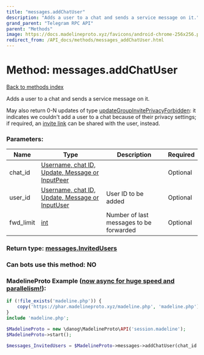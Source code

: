 ```yaml
---
title: "messages.addChatUser"
description: "Adds a user to a chat and sends a service message on it."
grand_parent: "Telegram RPC API"
parent: "Methods"
image: https://docs.madelineproto.xyz/favicons/android-chrome-256x256.png
redirect_from: /API_docs/methods/messages_addChatUser.html
---
```

# Method: messages.addChatUser
[Back to methods index](index.html)



Adds a user to a chat and sends a service message on it.

May also return 0-N updates of type [updateGroupInvitePrivacyForbidden](../constructors/updateGroupInvitePrivacyForbidden.html): it indicates we couldn't add a user to a chat because of their privacy settings; if required, an [invite link](https://core.telegram.org/api/invites) can be shared with the user, instead.

### Parameters:

| Name     |    Type       | Description | Required |
|----------|---------------|-------------|----------|
|chat\_id|[Username, chat ID, Update, Message or InputPeer](/API_docs/types/InputPeer.html) |  | Optional|
|user\_id|[Username, chat ID, Update, Message or InputUser](/API_docs/types/InputUser.html) | User ID to be added | Optional|
|fwd\_limit|[int](/API_docs/types/int.html) | Number of last messages to be forwarded | Optional|


### Return type: [messages.InvitedUsers](/API_docs/types/messages.InvitedUsers.html)

### Can bots use this method: **NO**


### MadelineProto Example ([now async for huge speed and parallelism!](https://docs.madelineproto.xyz/docs/ASYNC.html)):


```php
if (!file_exists('madeline.php')) {
    copy('https://phar.madelineproto.xyz/madeline.php', 'madeline.php');
}
include 'madeline.php';

$MadelineProto = new \danog\MadelineProto\API('session.madeline');
$MadelineProto->start();

$messages_InvitedUsers = $MadelineProto->messages->addChatUser(chat_id: $InputPeer, user_id: $InputUser, fwd_limit: $int, );
```

